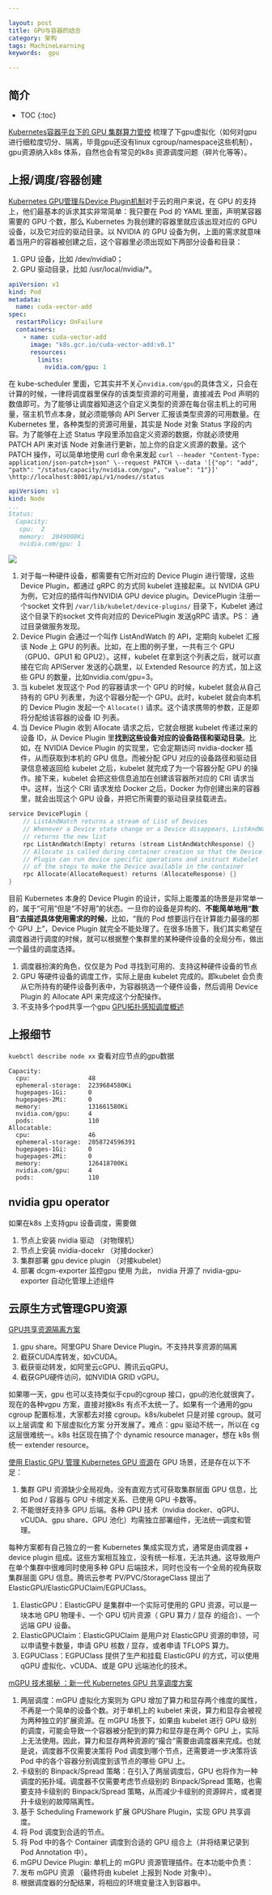 ```yaml
---

layout: post
title: GPU与容器的结合
category: 架构
tags: MachineLearning
keywords:  gpu

---
```


## 简介
* TOC
{:toc}

[Kubernetes容器平台下的 GPU 集群算力管控](https://mp.weixin.qq.com/s/KzyXgXAsGde_OeF-5TMd2A) 梳理了下gpu虚拟化（如何对gpu 进行细粒度切分、隔离，毕竟gpu还没有linux cgroup/namespace这些机制），gpu资源纳入k8s 体系，自然也会有常见的k8s 资源调度问题（碎片化等等）。

## 上报/调度/容器创建

[Kubernetes GPU管理与Device Plugin机制](https://time.geekbang.org/column/article/70876)对于云的用户来说，在 GPU 的支持上，他们最基本的诉求其实非常简单：我只要在 Pod 的 YAML 里面，声明某容器需要的 GPU 个数，那么 Kubernetes 为我创建的容器里就应该出现对应的 GPU 设备，以及它对应的驱动目录。以 NVIDIA 的 GPU 设备为例，上面的需求就意味着当用户的容器被创建之后，这个容器里必须出现如下两部分设备和目录：
1. GPU 设备，比如 /dev/nvidia0；
2. GPU 驱动目录，比如 /usr/local/nvidia/*。

```yml
apiVersion: v1
kind: Pod
metadata:
  name: cuda-vector-add
spec:
  restartPolicy: OnFailure
  containers:
    - name: cuda-vector-add
      image: "k8s.gcr.io/cuda-vector-add:v0.1"
      resources:
        limits:
          nvidia.com/gpu: 1
```

在 kube-scheduler 里面，它其实并不关心`nvidia.com/gpu`的具体含义，只会在计算的时候，一律将调度器里保存的该类型资源的可用量，直接减去 Pod 声明的数值即可。为了能够让调度器知道这个自定义类型的资源在每台宿主机上的可用量，宿主机节点本身，就必须能够向 API Server 汇报该类型资源的可用数量。在 Kubernetes 里，各种类型的资源可用量，其实是 Node 对象 Status 字段的内容。为了能够在上述 Status 字段里添加自定义资源的数据，你就必须使用 PATCH API 来对该 Node 对象进行更新，加上你的自定义资源的数量。这个 PATCH 操作，可以简单地使用 curl 命令来发起 `curl --header "Content-Type: application/json-patch+json" \--request PATCH \--data '[{"op": "add", "path": "/status/capacity/nvidia.com/gpu", "value": "1"}]' \http://localhost:8001/api/v1/nodes//status`

```yml
apiVersion: v1
kind: Node
...
Status:
  Capacity:
   cpu:  2
   memory:  2049008Ki
   nvidia.com/gpu: 1
```

![](/public/upload/kubernetes/gpu_device_plugin.png)


1. 对于每一种硬件设备，都需要有它所对应的 Device Plugin 进行管理，这些 Device Plugin，都通过 gRPC 的方式同 kubelet 连接起来。以 NVIDIA GPU 为例，它对应的插件叫作NVIDIA GPU device plugin。DevicePlugin 注册一个socket 文件到 `/var/lib/kubelet/device-plugins/` 目录下，Kubelet 通过这个目录下的socket 文件向对应的 DevicePlugin 发送gRPC 请求。PS： 通过目录做服务发现。
2. Device Plugin 会通过一个叫作 ListAndWatch 的 API，定期向 kubelet 汇报该 Node 上 GPU 的列表。比如，在上图的例子里，一共有三个 GPU（GPU0、GPU1 和 GPU2）。这样，kubelet 在拿到这个列表之后，就可以直接在它向 APIServer 发送的心跳里，以 Extended Resource 的方式，加上这些 GPU 的数量，比如nvidia.com/gpu=3。
3. 当 kubelet 发现这个 Pod 的容器请求一个 GPU 的时候，kubelet 就会从自己持有的 GPU 列表里，为这个容器分配一个 GPU。此时，kubelet 就会向本机的 Device Plugin 发起一个 `Allocate()` 请求。这个请求携带的参数，正是即将分配给该容器的设备 ID 列表。
4. 当 Device Plugin 收到 Allocate 请求之后，它就会根据 kubelet 传递过来的设备 ID，从 Device Plugin 里**找到这些设备对应的设备路径和驱动目录**。比如，在 NVIDIA Device Plugin 的实现里，它会定期访问 nvidia-docker 插件，从而获取到本机的 GPU 信息。而被分配 GPU 对应的设备路径和驱动目录信息被返回给 kubelet 之后，kubelet 就完成了为一个容器分配 GPU 的操作。接下来，kubelet 会把这些信息追加在创建该容器所对应的 CRI 请求当中。这样，当这个 CRI 请求发给 Docker 之后，Docker 为你创建出来的容器里，就会出现这个 GPU 设备，并把它所需要的驱动目录挂载进去。

```go
service DevicePlugin {
    // ListAndWatch returns a stream of List of Devices
    // Whenever a Device state change or a Device disappears, ListAndWatch
    // returns the new list
    rpc ListAndWatch(Empty) returns (stream ListAndWatchResponse) {}
    // Allocate is called during container creation so that the Device
    // Plugin can run device specific operations and instruct Kubelet
    // of the steps to make the Device available in the container
    rpc Allocate(AllocateRequest) returns (AllocateResponse) {}
}
```
目前 Kubernetes 本身的 Device Plugin 的设计，实际上能覆盖的场景是非常单一的，属于“可用”但是“不好用”的状态。一旦你的设备是异构的、**不能简单地用“数目”去描述具体使用需求的时候**，比如，“我的 Pod 想要运行在计算能力最强的那个 GPU 上”，Device Plugin 就完全不能处理了。在很多场景下，我们其实希望在调度器进行调度的时候，就可以根据整个集群里的某种硬件设备的全局分布，做出一个最佳的调度选择。
1. 调度器扮演的角色，仅仅是为 Pod 寻找到可用的、支持这种硬件设备的节点
2. GPU 等硬件设备的调度工作，实际上是由 kubelet 完成的。即kubelet 会负责从它所持有的硬件设备列表中，为容器挑选一个硬件设备，然后调用 Device Plugin 的 Allocate API 来完成这个分配操作。
3. 不支持多个pod共享一个gpu 
[GPU拓扑感知调度概述](https://help.aliyun.com/zh/ack/ack-managed-and-ack-dedicated/user-guide/overview-of-topology-aware-gpu-scheduling)

## 上报细节



`kuebctl describe node xx` 查看对应节点的gpu数据
```
Capacity:
  cpu:                48
  ephemeral-storage:  2239684580Ki
  hugepages-1Gi:      0
  hugepages-2Mi:      0
  memory:             131661580Ki
  nvidia.com/gpu:     4
  pods:               110
Allocatable:
  cpu:                46
  ephemeral-storage:  2058724596391
  hugepages-1Gi:      0
  hugepages-2Mi:      0
  memory:             126418700Ki
  nvidia.com/gpu:     4
  pods:               110
```

## nvidia gpu operator

如果在k8s 上支持gpu 设备调度，需要做
1. 节点上安装 nvidia 驱动 （对物理机）
2. 节点上安装 nvidia-docekr （对接docker）
3. 集群部署 gpu device plugin （对接kubelet）
3. 部署 dcgm-exporter 监控gpu 使用
为此， nvidia 开源了 nvidia-gpu-exporter 自动化管理上述组件

## 云原生方式管理GPU资源

[GPU共享资源隔离方案](https://mp.weixin.qq.com/s/luuc4Vj3je0g0Nmjhmp5Zw)
1. gpu share。阿里GPU Share Device Plugin。不支持共享资源的隔离
1. 截获CUDA库转发，如vCUDA。
2. 截获驱动转发，如阿里云cGPU、腾讯云qGPU。
3. 截获GPU硬件访问，如NVIDIA GRID vGPU。

如果哪一天，gpu 也可以支持类似于cpu的cgroup 接口，gpu的池化就很爽了。现在的各种vgpu 方案，直接对接k8s 有点不太统一了。如果有一个通用的gpu cgroup 配置标准，大家都去对接 cgroup。k8s/kubelet 只是对接 cgroup。就可以上层调度 和  下层虚拟化方案 分开发展了。难点：gpu 驱动不统一，所以在 cg 这层很难统一。k8s 社区现在搞了个 dynamic resource manager，想在 k8s 侧统一 extender resource。

[使用 Elastic GPU 管理 Kubernetes GPU 资源](https://mp.weixin.qq.com/s/MBOTPiAtPqIJcpJUwAeG7g)在 GPU 场景，还是存在以下不足：
1. 集群 GPU 资源缺少全局视角。没有直观方式可获取集群层面 GPU 信息，比如 Pod / 容器与 GPU 卡绑定关系、已使用 GPU 卡数等。
2. 不能很好支持多 GPU 后端。各种 GPU 技术（nvidia docker、qGPU、vCUDA、gpu share、GPU 池化）均需独立部署组件，无法统一调度和管理。

每种方案都有自己独立的一套 Kubernetes 集成实现方式，通常是由调度器 + device plugin 组成。这些方案相互独立，没有统一标准，无法共通。这导致用户在单个集群中很难同时使用多种 GPU 后端技术，同时也没有一个全局的视角获取集群层面 GPU 信息。腾讯云参考 PV/PVC/StorageClass 提出了ElasticGPU/ElasticGPUClaim/EGPUClass。
1. ElasticGPU：ElasticGPU 是集群中一个实际可使用的 GPU 资源，可以是一块本地 GPU 物理卡、一个 GPU 切片资源（ GPU 算力 / 显存 的组合）、一个远端 GPU 设备。
2. ElasticGPUClaim：ElasticGPUClaim 是用户对 ElasticGPU 资源的申领，可以申请整卡数量，申请 GPU 核数 / 显存，或者申请 TFLOPS 算力。
3. EGPUClass：EGPUClass 提供了生产和挂载 ElasticGPU 的方式，可以使用 qGPU 虚拟化、vCUDA、或是 GPU 远端池化的技术。

[mGPU 技术揭秘 ：新一代 Kubernetes GPU 共享调度方案](https://mp.weixin.qq.com/s/HgL1rmlqXm_15BFUcBr2TA)
1. 两层调度：mGPU 虚拟化方案则为 GPU 增加了算力和显存两个维度的属性，不再是一个简单的设备个数。对于单机上的 kubelet 来说，算力和显存会被视为两种独立的扩展资源。在 mGPU 场景下，如果由 kubelet 进行 GPU 级别的调度，可能会导致一个容器被分配到的算力和显存是在两个 GPU 上，实际上无法使用。因此，算力和显存两种资源的“撮合”需要由调度器来完成。也就是说，调度器不仅需要决策将 Pod 调度到哪个节点，还需要进一步决策将该 Pod 中的各个容器分别调度到该节点的哪些 GPU 上。
2. 卡级别的 Binpack/Spread 策略：在引入了两层调度后，GPU 也将作为一种调度的拓扑域。调度器不仅需要考虑节点级别的 Binpack/Spread 策略，也需要支持卡级别的 Binpack/Spread 策略，从而减少卡级别的资源碎片，或者提升卡级别的故障隔离性。
3. 基于 Scheduling Framework 扩展 GPUShare Plugin，实现 GPU 共享调度。
  1. 将 Pod 调度到合适的节点。
  2. 将 Pod 中的各个 Container 调度到合适的 GPU 组合上（并将结果记录到 Pod Annotation 中）。
4. mGPU Device Plugin: 单机上的 mGPU 资源管理插件。在本功能中负责：
  1. 发布 mGPU 资源 （最终将由 kubelet 上报到 Node 对象中）。
  2. 根据调度器的分配结果，将相应的环境变量注入到容器中。


